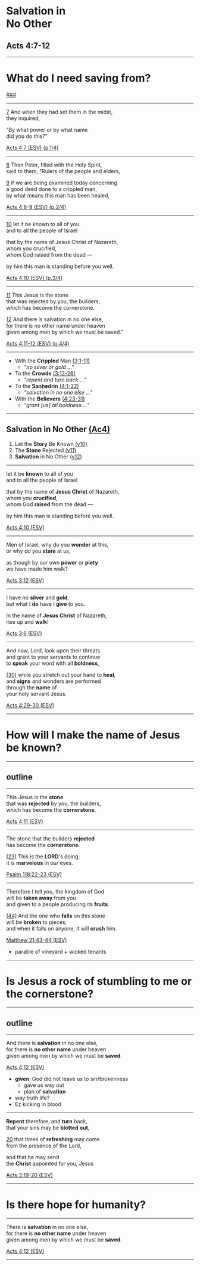 <!-- .slide: <%= bg("unsplash-Jztmx9yqjBw-stars.jpg") %> id="title" -->
# Salvation in <br> No Other
## Acts 4:7-12

---
<!-- .slide: data-background="white" -->
# What do I need **saving** from?

[###](#/outline "secret")

---
[7](# "ref")
And when they had set them in the midst, <br>
they inquired,

“By what power or by what name <br>
did you do this?”

[Acts 4:7 (ESV) (p.1/4)](# "ref")

---
[8](# "ref")
Then Peter, filled with the Holy Spirit, <br>
said to them, “Rulers of the people and elders,

[9](# "ref")
if we are being examined today concerning <br>
a good deed done to a crippled man, <br>
by what means this man has been healed,

[Acts 4:8-9 (ESV) (p.2/4)](# "ref")

---
[10](# "ref")
let it be known to all of you <br>
and to all the people of Israel

that by the name of Jesus Christ of Nazareth, <br>
whom you crucified, <br>
whom God raised from the dead —

by him this man is standing before you well.

[Acts 4:10 (ESV) (p.3/4)](# "ref")

---
[11](# "ref")
This Jesus is the stone <br>
that was rejected by you, the builders, <br>
which has become the cornerstone.

[12](# "ref")
And there is salvation in no one else,<br>
for there is no other name under heaven<br>
given among men by which we must be saved.”

[Acts 4:11-12 (ESV) (p.4/4)](# "ref")

---
+ With the **Crippled** Man [(3:1-11)](# "ref")
  + *"no silver or gold ..."*
+ To the **Crowds** [(3:12-26)](# "ref")
  + *"repent and turn back ..."*
+ To the **Sanhedrin** [(4:1-22)](# "ref")
  + *"salvation in no one else ..."*
+ With the **Believers** [(4:23-31)](# "ref")
  + *"grant [us] all boldness ..."*

---
<!-- .slide: <%= bg("unsplash-Jztmx9yqjBw-stars.jpg") %> id="outline" class="outline" -->
## Salvation in No Other [(Ac4)](# "ref")
1. Let the **Story** Be Known [(v10)](# "ref")
1. The **Stone** Rejected [(v11)](# "ref")
1. **Salvation** in No Other [(v12)](# "ref")

---
let it be **known** to all of you <br>
and to all the people of Israel

that by the name of **Jesus Christ** of Nazareth, <br>
whom you **crucified**, <br>
whom God **raised** from the dead —

by him this man is standing before you well.

[Acts 4:10 (ESV)](# "ref")

---
Men of Israel, why do you **wonder** at this, <br>
or why do you **stare** at us,

as though by our own **power** or **piety** <br>
we have made him walk?

[Acts 3:12 (ESV)](# "ref")

---
I have no **silver** and **gold**, <br>
but what I **do** have I **give** to you.

In the name of **Jesus Christ** of Nazareth, <br>
rise up and **walk**!

[Acts 3:6 (ESV)](# "ref")

---
And now, Lord, look upon their threats  <br>
and grant to your servants to continue  <br>
to **speak** your word with all **boldness**, 

[(30)](# "ref")
while you stretch out your hand to **heal**,  <br>
and **signs** and wonders are performed  <br>
through the **name** of  <br>
your holy servant Jesus.

[Acts 4:29-30 (ESV)](# "ref")

---
<!-- .slide: data-background="white" -->
# How will I make the **name** of Jesus be **known**?

---
## outline

---
This Jesus is the **stone** <br>
that was **rejected** by you, the builders, <br>
which has become the **cornerstone**.

[Acts 4:11 (ESV)](# "ref")

---
The stone that the builders **rejected** <br>
has become the **cornerstone**.

[(23)](# "ref")
This is the **LORD**'s doing; <br>
it is **marvelous** in our eyes.

[Psalm 118:22-23 (ESV)](# "ref")

>>>

---
Therefore I tell you, the kingdom of God  <br>
will be **taken away** from you  <br>
and given to a people producing its **fruits**. 

[(44)](# "ref") 
And the one who **falls** on this stone  <br>
will be **broken** to pieces;  <br>
and when it falls on anyone, it will **crush** him.

[Matthew 21:43-44 (ESV)](# "ref")

>>>
+ parable of vineyard + wicked tenants

---
<!-- .slide: data-background="white" -->
# Is Jesus a rock of **stumbling** to me or the **cornerstone**?

---
## outline

---
And there is **salvation** in no one else,<br>
for there is **no other name** under heaven<br>
given among men by which we must be **saved**.

[Acts 4:12 (ESV)](# "ref")

>>>
+ **given**: God did not leave us to sin/brokenness
  + gave us way out
  + plan of **salvation**
+ way truth life?
+ Ez kicking in blood

---
**Repent** therefore, and **turn** back, <br>
that your sins may be **blotted out**,

[20](# "ref")
that times of **refreshing** may come <br>
from the presence of the Lord,

and that he may send <br>
the **Christ** appointed for you, Jesus

[Acts 3:19-20 (ESV)](# "ref")

---
<!-- .slide: data-background="white" -->
# Is there **hope** for humanity?

---
<!-- .slide: <%= bg("unsplash-Jztmx9yqjBw-stars.jpg") %> -->
There is **salvation** in no one else,<br>
for there is **no other name** under heaven<br>
given among men by which we must be **saved**.

[Acts 4:12 (ESV)](# "ref")

---
<!-- .slide: <%= bg("unsplash-Jztmx9yqjBw-stars.jpg") %> class="empty" -->
